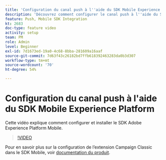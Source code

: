 ```yaml
---
title: 'Configuration du canal push à l''aide du SDK Mobile Experience Platform '
description: 'Découvrez comment configurer le canal push à l''aide du SDK Mobile Experience Cloud. '
feature: Push, Mobile SDK Integration
kt: 2683
doc-type: feature video
activity: setup
team: PM
role: Admin
level: Beginner
exl-id: 7d1673ed-19a0-4c68-8bba-281609a16aaf
source-git-commit: 7d63f43c26182bd7ffb618392463283da0b3d307
workflow-type: tm+mt
source-wordcount: '70'
ht-degree: 54%

---
```


# Configuration du canal push à l&#39;aide du SDK Mobile Experience Platform

Cette vidéo explique comment configurer et installer le SDK Adobe Experience Platform Mobile.

>[!VIDEO](https://video.tv.adobe.com/v/27699?quality=12)

Pour en savoir plus sur la configuration de l’extension Campaign Classic dans le SDK Mobile, voir [documentation du produit](https://aep-sdks.gitbook.io/docs/using-mobile-extensions/adobe-campaignclassic).
